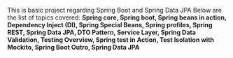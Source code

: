 This is basic project regarding Spring Boot and Spring Data JPA
Below are the list of topics covered:
**Spring core,
Spring boot,
Spring beans in action,
Dependency Inject (DI),
Spring Special Beans,
Spring profiles,
Spring REST,
Spring Data JPA,
DTO Pattern,
Service Layer,
Spring Data Validation,
Testing Overview,
Spring test in Action,
Test Isolation with Mockito,
Spring Boot Outro,
Spring Data JPA**
